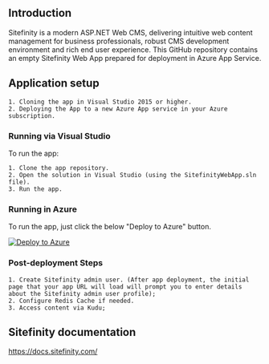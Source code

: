 ## Introduction

Sitefinity is a modern ASP.NET Web CMS, delivering intuitive web content management for business professionals, robust CMS development environment and rich end user experience. This GitHub repository contains an empty Sitefinity Web App prepared for deployment in Azure App Service.

## Application setup

	1. Cloning the app in Visual Studio 2015 or higher. 
	2. Deploying the App to a new Azure App service in your Azure subscription. 
	
### Running via Visual Studio

To run the app:

	1. Clone the app repository.
	2. Open the solution in Visual Studio (using the SitefinityWebApp.sln file).
	3. Run the app.

### Running in Azure

To run the app, just click the below "Deploy to Azure" button.

[![Deploy to Azure](http://azuredeploy.net/deploybutton.png)](https://azuredeploy.net/)

### Post-deployment Steps

	1. Create Sitefinity admin user. (After app deployment, the initial page that your app URL will load will prompt you to enter details about the Sitefinity admin user profile);
	2. Configure Redis Cache if needed.
	3. Access content via Kudu;

## Sitefinity documentation

https://docs.sitefinity.com/



